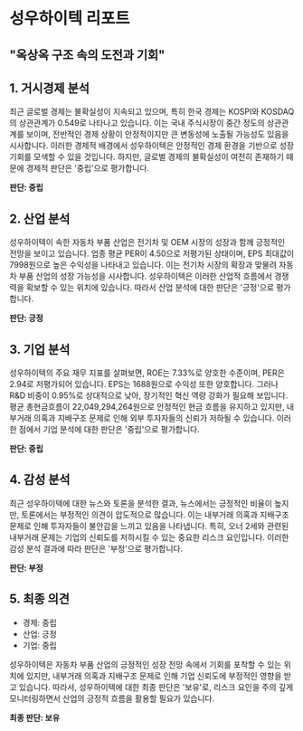 # 성우하이텍 리포트
## "옥상옥 구조 속의 도전과 기회"

## 1. 거시경제 분석
최근 글로벌 경제는 불확실성이 지속되고 있으며, 특히 한국 경제는 KOSPI와 KOSDAQ의 상관관계가 0.549로 나타나고 있습니다. 이는 국내 주식시장이 중간 정도의 상관관계를 보이며, 전반적인 경제 상황이 안정적이지만 큰 변동성에 노출될 가능성도 있음을 시사합니다. 이러한 경제적 배경에서 성우하이텍은 안정적인 경제 환경을 기반으로 성장 기회를 모색할 수 있을 것입니다. 하지만, 글로벌 경제의 불확실성이 여전히 존재하기 때문에 경제적 판단은 '중립'으로 평가합니다.

**판단: 중립**

## 2. 산업 분석
성우하이텍이 속한 자동차 부품 산업은 전기차 및 OEM 시장의 성장과 함께 긍정적인 전망을 보이고 있습니다. 업종 평균 PER이 4.50으로 저평가된 상태이며, EPS 최대값이 7998원으로 높은 수익성을 나타내고 있습니다. 이는 전기차 시장의 확장과 맞물려 자동차 부품 산업의 성장 가능성을 시사합니다. 성우하이텍은 이러한 산업적 흐름에서 경쟁력을 확보할 수 있는 위치에 있습니다. 따라서 산업 분석에 대한 판단은 '긍정'으로 평가합니다.

**판단: 긍정**

## 3. 기업 분석
성우하이텍의 주요 재무 지표를 살펴보면, ROE는 7.33%로 양호한 수준이며, PER은 2.94로 저평가되어 있습니다. EPS는 1688원으로 수익성 또한 양호합니다. 그러나 R&D 비중이 0.95%로 상대적으로 낮아, 장기적인 혁신 역량 강화가 필요해 보입니다. 평균 총현금흐름이 22,049,294,264원으로 안정적인 현금 흐름을 유지하고 있지만, 내부거래 의혹과 지배구조 문제로 인해 외부 투자자들의 신뢰가 저하될 수 있습니다. 이러한 점에서 기업 분석에 대한 판단은 '중립'으로 평가합니다.

**판단: 중립**

## 4. 감성 분석
최근 성우하이텍에 대한 뉴스와 토론을 분석한 결과, 뉴스에서는 긍정적인 비율이 높지만, 토론에서는 부정적인 의견이 압도적으로 많습니다. 이는 내부거래 의혹과 지배구조 문제로 인해 투자자들이 불안감을 느끼고 있음을 나타냅니다. 특히, 오너 2세와 관련된 내부거래 문제는 기업의 신뢰도를 저하시킬 수 있는 중요한 리스크 요인입니다. 이러한 감성 분석 결과에 따라 판단은 '부정'으로 평가합니다.

**판단: 부정**

## 5. 최종 의견
- 경제: 중립
- 산업: 긍정
- 기업: 중립

성우하이텍은 자동차 부품 산업의 긍정적인 성장 전망 속에서 기회를 포착할 수 있는 위치에 있지만, 내부거래 의혹과 지배구조 문제로 인해 기업 신뢰도에 부정적인 영향을 받고 있습니다. 따라서, 성우하이텍에 대한 최종 판단은 '보유'로, 리스크 요인을 주의 깊게 모니터링하면서 산업의 긍정적 흐름을 활용할 필요가 있습니다.

**최종 판단: 보유**